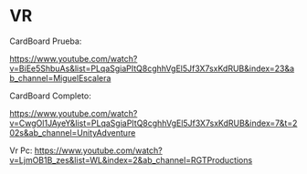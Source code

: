 # VR

CardBoard Prueba:

https://www.youtube.com/watch?v=BiEe5ShbuAs&list=PLqaSgiaPItQ8cghhVgEl5Jf3X7sxKdRUB&index=23&ab_channel=MiguelEscalera

CardBoard Completo:

https://www.youtube.com/watch?v=CwgOl1JAyeY&list=PLqaSgiaPItQ8cghhVgEl5Jf3X7sxKdRUB&index=7&t=202s&ab_channel=UnityAdventure

Vr Pc:
https://www.youtube.com/watch?v=LjmOB1B_zes&list=WL&index=2&ab_channel=RGTProductions

